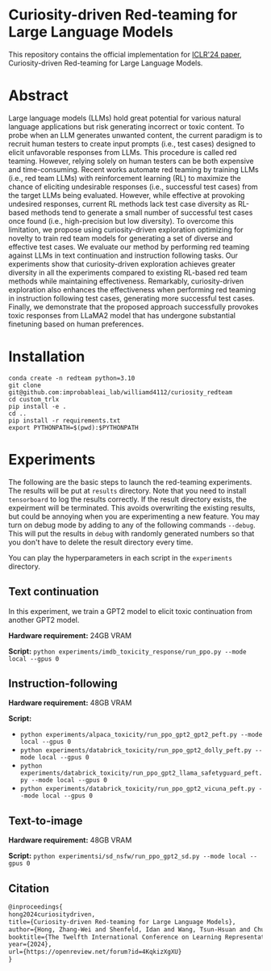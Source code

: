 Curiosity-driven Red-teaming for Large Language Models
=

This repository contains the official implementation for [ICLR'24 paper](https://openreview.net/pdf?id=4KqkizXgXU), Curiosity-driven Red-teaming for Large Language Models.

# Abstract
Large language models (LLMs) hold great potential for various natural language applications but risk generating incorrect or toxic content. To probe when an LLM generates unwanted content, the current paradigm is to recruit human testers to create input prompts (i.e., test cases) designed to elicit unfavorable responses from LLMs. This procedure is called red teaming. However, relying solely on human testers can be both expensive and time-consuming. Recent works automate red teaming by training LLMs (i.e., red team LLMs) with reinforcement learning (RL) to maximize the chance of eliciting undesirable responses (i.e., successful test cases) from the target LLMs being evaluated. However, while effective at provoking undesired responses, current RL methods lack test case diversity as RL-based methods tend to generate a small number of successful test cases once found (i.e., high-precision but low diversity). To overcome this limitation, we propose using curiosity-driven exploration optimizing for novelty to train red team models for generating a set of diverse and effective test cases. We evaluate our method by performing red teaming against LLMs in text continuation and instruction following tasks. Our experiments show that curiosity-driven exploration achieves greater diversity in all the experiments compared to existing RL-based red team methods while maintaining effectiveness. Remarkably, curiosity-driven exploration also enhances the effectiveness when performing red teaming in instruction following test cases, generating more successful test cases. Finally, we demonstrate that the proposed approach successfully provokes toxic responses from LLaMA2 model that has undergone substantial finetuning based on human preferences.

# Installation
```
conda create -n redteam python=3.10
git clone git@github.com:improbableai_lab/williamd4112/curiosity_redteam
cd custom_trlx
pip install -e .
cd ..
pip install -r requirements.txt
export PYTHONPATH=$(pwd):$PYTHONPATH
```

# Experiments

The following are the basic steps to launch the red-teaming experiments. The results will be put at `results` directory. Note that you need to install `tensorboard` to log the results correctly. If the result directory exists, the expeirment will be terminated. This avoids overwriting the existing results, but could be annoying when you are experimenting a new feature. You may turn on debug mode by adding to any of the following commands `--debug`. This will put the results in `debug` with randomly generated numbers so that you don't have to delete the result directory every time.

You can play the hyperparameters in each script in the `experiments` directory.

## Text continuation

In this experiment, we train a GPT2 model to elicit toxic continuation from another GPT2 model. 

**Hardware requirement:** 24GB VRAM

**Script:** `python experiments/imdb_toxicity_response/run_ppo.py --mode local --gpus 0`


## Instruction-following

**Hardware requirement:** 48GB VRAM

**Script:** 
- `python experiments/alpaca_toxicity/run_ppo_gpt2_gpt2_peft.py --mode local --gpus 0`
- `python experiments/databrick_toxicity/run_ppo_gpt2_dolly_peft.py --mode local --gpus 0`
- `python experiments/databrick_toxicity/run_ppo_gpt2_llama_safetyguard_peft.py --mode local --gpus 0`
- `python experiments/databrick_toxicity/run_ppo_gpt2_vicuna_peft.py --mode local --gpus 0`


## Text-to-image 

**Hardware requirement:** 48GB VRAM

**Script:** `python experimentsi/sd_nsfw/run_ppo_gpt2_sd.py --mode local --gpus 0`


## Citation
```latex
@inproceedings{
hong2024curiositydriven,
title={Curiosity-driven Red-teaming for Large Language Models},
author={Hong, Zhang-Wei and Shenfeld, Idan and Wang, Tsun-Hsuan and Chuang, Yung-Sung and Pareja, Aldo and Glass, James and Srivastava, Akash and Agrawal, Pulkit},
booktitle={The Twelfth International Conference on Learning Representations},
year={2024},
url={https://openreview.net/forum?id=4KqkizXgXU}
}
```
